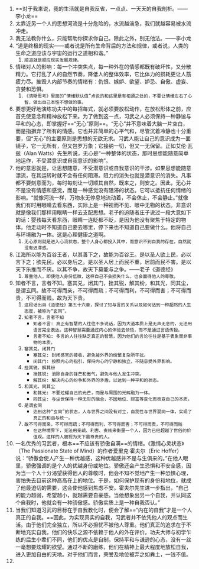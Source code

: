 
1. ==对于我来说，我的生活就是自我反省，一点点、一天天的自我剖析。——李小龙==
2. 太靠近另一个人的思想河流是十分危险的，水流越湍急，我们就越容易被水流冲走。
3. 我无法教你什么，只能帮助你探求你自己。除此之外，别无他法。——李小龙
4. “道是终极的现实——或者说是所有生命背后的方法和规律，或者说，人类的生命之道应该与宇宙的运行之道相和谐。”
	1. `顺道就是顺应现实发展规律。`
5. 情绪对人的影响：每一个冲突焦点，每一种外在的情感都既有破坏性，又分散精力。它打乱了人的自然节奏，降低人的整体效率，它比体力的损耗更让人筋疲力尽。摧毁人内部节奏的情绪有：仇恨、嫉妒、欲望、妒忌、自傲、虚妄、贪婪和恐惧。
	1. `《清晰思考》里面的“情绪默认值”点说的和这里是有相通之处的，不要让情绪左右了心智，做出自己本性不想做的事。`
6. 要想更好地演练功夫中的每招每式，就必须要放松动作，在放松形体之前，应首先使意念和精神放松下来。为了做到这一点，习武之人必须保持一种静谧与平和的心态，即掌握好==“无心”原则==。“无心”并不意味着大脑一片空白，而是指摒弃了所有的情感。它也并非简单的心平气和，尽管沉着冷静也十分重要，但“无心”的主要原则是思想的无欲无求。习武人能让自己的意识成为一面镜子，它一无所有，但又包罗万象；它接纳一切，但又一无保留。正如艾伦·瓦兹（Alan Watts）先生所说，无心是“一种整体的状态，那时思想能随意简单地运作，不受潜意识或自我意识的影响”。
7. 他的意思就是，让思想随意，不受潜意识或自我意识的干涉。如果思想能随意漂流，在其运转时就不会有任何阻滞。阻力的消失也就是潜意识的消失。凡事都不要刻意而为，每时每刻让一切顺其自然，既来之，则安之。因此，无心并不是没有情感和感觉，而是一种感觉没有阻滞的状态。它可以抵抗任何情绪的影响。“就像河流一样，万物永无停息地流动着，不会休止，不会静止。”就像我们有时用眼睛去看东西，实际上是一种视而不见、眼中无物的状态。非意识就是像我们那样用眼睛一样去支配思想。老子的追随者庄子说过一段大意如下的话：婴孩每天看东西，眼睛一连眨都不眨，是因为他没有聚焦于特定的物体。他走动时不知道自己要去哪里，停下来也不知道自己要做什么。他将自己与环境融为一体。这是心理健康之道啊。
	1. `无心原则就是进入心流状态，整个人身心都投入其中，而意识不到自我的存在，自然就没有迟滞感。`
8. 江海所以能为百谷王者，以其善下之，故能为百谷王。是以圣人欲上民，必以言下之；欲先民，必以身后之。是以圣人居上而民不重，居前而民不害。是以天下乐推而不厌。以其不争，故天下莫能与之争。——老子《道德经》
	1. `尊重他人，即使他人身份低微，这样自己不会损失什么，也会赢得他人的尊敬。`
9. 知者不言，言者不知。塞其兑，闭其门，挫其锐，解其纷，和其光，同其尘，是谓玄同。故不可得而亲，不可得而疏；不可得而利，不可得而害；不可得而贵，不可得而贱。故为天下贵。
	1. `这段话出自《道德经》第五十六章，探讨了知与言的关系以及如何达到一种超然的人生态度，被称为“玄同”。`
	2. `知者不言，言者不知`
		- `知者不言: 真正有智慧的人往往不多说话，因为大道本质上是无声无息的，无法用语言完全表达。这种智慧需要通过内心的体验去领悟，而不是通过言语传授。`
		- `言者不知: 多言的人往往缺乏真正的智慧，因为他们的言论往往是基于表象而非事物的本质。`
	3. `塞其兑，闭其门`
		- `塞其兑: 封闭感官的接收，避免被外界的纷繁复杂所干扰。`
		- `闭其门: 按照内心的指引，保持内心的宁静和独立，不随意受外界影响。`
	4. `挫其锐，解其纷`
		- `挫其锐: 消除自身的锋芒和傲气，避免与他人发生冲突。`
		- `解其纷: 解决内心的纷争和外界的矛盾，以达到一种平和的状态。`
	5. `和其光，同其尘`
		- `和其光: 不要炫耀自己的光芒，而是与周围的光辉融为一体。`
		- `同其尘: 与尘世保持一种无形的融合，不因地位、财富等变化而改变自己的本质。`
	6. `是谓玄同`
		- `达到这种“玄同”的状态，人与世界之间没有对立，自我性与世界混同一体，实现了真正的和谐与统一。`
	7. `故不可得而亲，不可得而疏；不可得而利，不可得而害；不可得而贵，不可得而贱`
		- `在这种境界下，无法用亲疏、利害、贵贱来衡量一个人，因为已经超越了世俗的价值观。这样的人被视为天下最尊贵的人。`
10. 一名优秀的习武者，根本==不应该有骄傲自满==的情绪。《激情心灵状态》（The Passionate State of Mind）的作者爱里克·霍夫尔（Eric Hoffer）说：“骄傲会使人产生一种优越感，这种优越感并不是与生俱来的。”在他人眼里，骄傲强调的是个人的优越身份或地位。骄傲还会产生恐惧和不安全感，因为当一个人十分渴望获得他人的尊敬时，他会不知不觉地产生一种恐惧心理，害怕失去目前这种高高在上的地位。于是，如何保护现有的身份和地位，就成了他最迫切的需要，这会使他感到焦虑不安。霍夫尔先生进一步指出，“自己的能力越弱，希望越小，就越需要自豪感。当他想象出另一个自我，并认同这个自我时，他就会有一种骄傲感。骄傲实质上是一种自我否认。”
11. 当我们知道习武的目标在于自我教化时，便会了解==“内在的自我”才是一个人真正的自我。==因此，为实现真实的自我，习武者并不依凭他人的观点而生活。由于他们完全独立，所以不必担忧不被他人尊重。他们真正的追求在于不断地充实自我，他们的快乐之源不依赖于他人的外在评价。功夫大师与初学乍练的后生小辈们不同，他们的优点是自制，保持平和与谦逊的心态，没有一丝一毫想要炫耀的欲望。通过不断的磨练，他们在精神上最大程度地放松自我，进入更加自由的天地。对于他们而言，荣誉及地位被弃之如粪土，一钱不值。
12. 